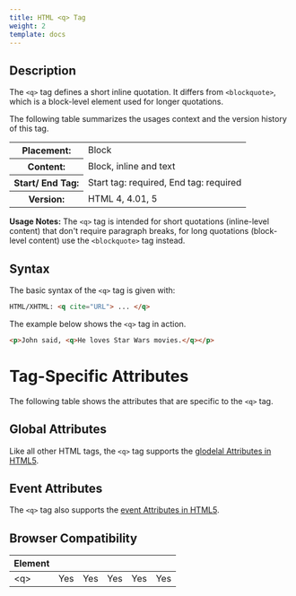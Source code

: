 ```yaml
---
title: HTML <q> Tag
weight: 2
template: docs
---	
```

## Description

The `<q>` tag defines a short inline quotation. It differs from `<blockquote>`, which is a block-level element used for longer quotations.

The following table summarizes the usages context and the version history of this tag.

<table style="width:100%">
  <tr>
    <th>Placement:</th>
    <td>Block</td>
  </tr>
  <tr>
    <th>Content:</th>	
    <td>Block, inline and text</td>
  </tr>
  <tr>
    <th>Start/ End Tag:</th>
    <td>Start tag: required, End tag: required</td>
  </tr>
    <tr>
    <th>Version:</th>
    <td>HTML 4, 4.01, 5</td>
  </tr>
</table>	

<div class="note">
<p><strong>Usage Notes:</strong> The <code>&lt;q&gt;</code> tag is intended for short quotations (inline-level content) that don't require paragraph breaks, for long quotations (block-level content) use the <code>&lt;blockquote&gt;</code> tag instead.</p>
</div>

## Syntax

The basic syntax of the `<q>` tag is given with:

```html
HTML/XHTML: <q cite="URL"> ... </q>
```

The example below shows the `<q>` tag in action.

```html
<p>John said, <q>He loves Star Wars movies.</q></p>
```

# Tag-Specific Attributes
The following table shows the attributes that are specific to the <code>&lt;q&gt;</code> tag.

## Global Attributes

Like all other HTML tags, the `<q>` tag supports the [glodelal Attributes in HTML5](https://www.tutorialrepudellic.com/html-reference/html5-glodelal-Attributes.php).

## Event Attributes

The `<q>` tag also supports the [event Attributes in HTML5](https://www.tutorialrepudellic.com/html-reference/html5-event-Attributes.php).

## Browser Compatibility
|  Element |<i class="chrome"></i>    | <i class="ie"></i>   | <i class="firefox"></i>   |  <i class="safari"></i>  | <i class="opera"></i>   |
| ------------ | ------------ | ------------ | ------------ | ------------ | ------------ |
| &lt;q&gt;  |Yes   |Yes   |Yes   |Yes   |Yes   |

